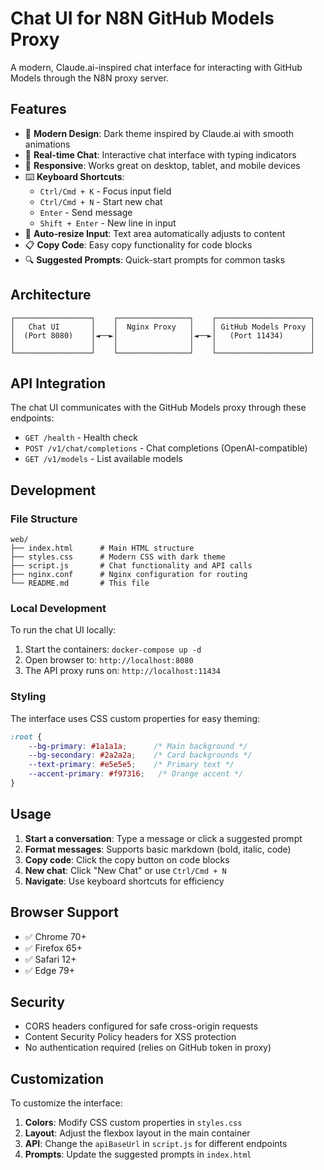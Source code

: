 # Chat UI for N8N GitHub Models Proxy

A modern, Claude.ai-inspired chat interface for interacting with GitHub Models through the N8N proxy server.

## Features

- 🎨 **Modern Design**: Dark theme inspired by Claude.ai with smooth animations
- 💬 **Real-time Chat**: Interactive chat interface with typing indicators
- 📱 **Responsive**: Works great on desktop, tablet, and mobile devices
- ⌨️ **Keyboard Shortcuts**: 
  - `Ctrl/Cmd + K` - Focus input field
  - `Ctrl/Cmd + N` - Start new chat
  - `Enter` - Send message
  - `Shift + Enter` - New line in input
- 🔄 **Auto-resize Input**: Text area automatically adjusts to content
- 📋 **Copy Code**: Easy copy functionality for code blocks
- 🔍 **Suggested Prompts**: Quick-start prompts for common tasks

## Architecture

```
┌─────────────────┐    ┌────────────────┐    ┌─────────────────────┐
│   Chat UI       │    │  Nginx Proxy   │    │ GitHub Models Proxy │
│  (Port 8080)    │◄──►│                │◄──►│   (Port 11434)      │
│                 │    │                │    │                     │
└─────────────────┘    └────────────────┘    └─────────────────────┘
```

## API Integration

The chat UI communicates with the GitHub Models proxy through these endpoints:

- `GET /health` - Health check
- `POST /v1/chat/completions` - Chat completions (OpenAI-compatible)
- `GET /v1/models` - List available models

## Development

### File Structure

```
web/
├── index.html      # Main HTML structure
├── styles.css      # Modern CSS with dark theme
├── script.js       # Chat functionality and API calls
├── nginx.conf      # Nginx configuration for routing
└── README.md       # This file
```

### Local Development

To run the chat UI locally:

1. Start the containers: `docker-compose up -d`
2. Open browser to: `http://localhost:8080`
3. The API proxy runs on: `http://localhost:11434`

### Styling

The interface uses CSS custom properties for easy theming:

```css
:root {
    --bg-primary: #1a1a1a;      /* Main background */
    --bg-secondary: #2a2a2a;    /* Card backgrounds */
    --text-primary: #e5e5e5;    /* Primary text */
    --accent-primary: #f97316;   /* Orange accent */
}
```

## Usage

1. **Start a conversation**: Type a message or click a suggested prompt
2. **Format messages**: Supports basic markdown (bold, italic, code)
3. **Copy code**: Click the copy button on code blocks
4. **New chat**: Click "New Chat" or use `Ctrl/Cmd + N`
5. **Navigate**: Use keyboard shortcuts for efficiency

## Browser Support

- ✅ Chrome 70+
- ✅ Firefox 65+
- ✅ Safari 12+
- ✅ Edge 79+

## Security

- CORS headers configured for safe cross-origin requests
- Content Security Policy headers for XSS protection
- No authentication required (relies on GitHub token in proxy)

## Customization

To customize the interface:

1. **Colors**: Modify CSS custom properties in `styles.css`
2. **Layout**: Adjust the flexbox layout in the main container
3. **API**: Change the `apiBaseUrl` in `script.js` for different endpoints
4. **Prompts**: Update the suggested prompts in `index.html`